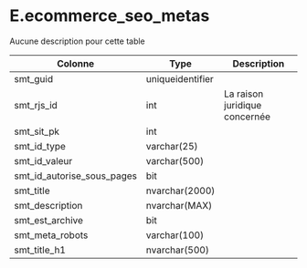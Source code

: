 # E.ecommerce_seo_metas

Aucune description pour cette table

Colonne|Type|Description
---|---|---
smt_guid|uniqueidentifier|
smt_rjs_id|int|La raison juridique concernée 
smt_sit_pk|int|
smt_id_type|varchar(25)|
smt_id_valeur|varchar(500)|
smt_id_autorise_sous_pages|bit|
smt_title|nvarchar(2000)|
smt_description|nvarchar(MAX)|
smt_est_archive|bit|
smt_meta_robots|varchar(100)|
smt_title_h1|nvarchar(500)|
